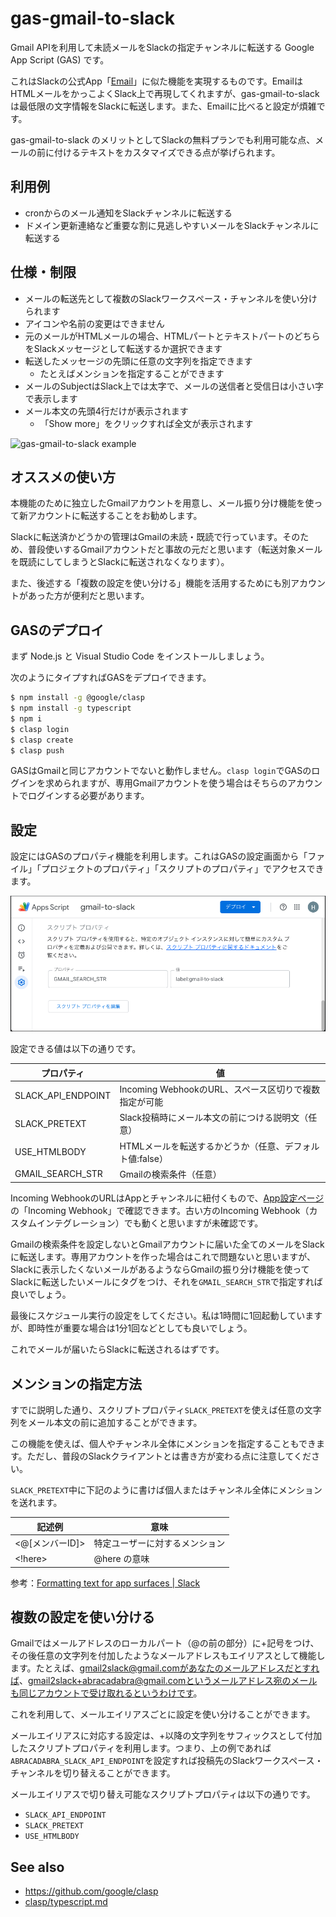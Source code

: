 # gas-gmail-to-slack

Gmail APIを利用して未読メールをSlackの指定チャンネルに転送する Google App Script (GAS) です。

これはSlackの公式App「[Email](https://slack.com/apps/A0F81496D-email)」に似た機能を実現するものです。EmailはHTMLメールをかっこよくSlack上で再現してくれますが、gas-gmail-to-slack は最低限の文字情報をSlackに転送します。また、Emailに比べると設定が煩雑です。

gas-gmail-to-slack のメリットとしてSlackの無料プランでも利用可能な点、メールの前に付けるテキストをカスタマイズできる点が挙げられます。

## 利用例

* cronからのメール通知をSlackチャンネルに転送する
* ドメイン更新連絡など重要な割に見逃しやすいメールをSlackチャンネルに転送する

## 仕様・制限

* メールの転送先として複数のSlackワークスペース・チャンネルを使い分けられます
* アイコンや名前の変更はできません
* 元のメールがHTMLメールの場合、HTMLパートとテキストパートのどちらをSlackメッセージとして転送するか選択できます
* 転送したメッセージの先頭に任意の文字列を指定できます
  - たとえばメンションを指定することができます
* メールのSubjectはSlack上では太字で、メールの送信者と受信日は小さい字で表示します
* メール本文の先頭4行だけが表示されます
  - 「Show more」をクリックすれば全文が表示されます

![gas-gmail-to-slack example](https://github.com/hnw/gas-gmail-to-slack/blob/master/doc/gmail-to-slack-example.png?raw=true)

## オススメの使い方

本機能のために独立したGmailアカウントを用意し、メール振り分け機能を使って新アカウントに転送することをお勧めします。

Slackに転送済かどうかの管理はGmailの未読・既読で行っています。そのため、普段使いするGmailアカウントだと事故の元だと思います（転送対象メールを既読にしてしまうとSlackに転送されなくなります）。

また、後述する「複数の設定を使い分ける」機能を活用するためにも別アカウントがあった方が便利だと思います。

## GASのデプロイ

まず Node.js と Visual Studio Code をインストールしましょう。

次のようにタイプすればGASをデプロイできます。

```sh
$ npm install -g @google/clasp
$ npm install -g typescript
$ npm i
$ clasp login
$ clasp create
$ clasp push
```

GASはGmailと同じアカウントでないと動作しません。`clasp login`でGASのログインを求められますが、専用Gmailアカウントを使う場合はそちらのアカウントでログインする必要があります。

## 設定

設定にはGASのプロパティ機能を利用します。これはGASの設定画面から「ファイル」「プロジェクトのプロパティ」「スクリプトのプロパティ」でアクセスできます。

![GAS property example](https://github.com/hnw/gas-gmail-to-slack/blob/master/doc/gas-property.png?raw=true)

設定できる値は以下の通りです。

| プロパティ         | 値                                                       |
|--------------------|----------------------------------------------------------|
| SLACK_API_ENDPOINT | Incoming WebhookのURL、スペース区切りで複数指定が可能    |
| SLACK_PRETEXT      | Slack投稿時にメール本文の前につける説明文（任意）        |
| USE_HTMLBODY       | HTMLメールを転送するかどうか（任意、デフォルト値:false） |
| GMAIL_SEARCH_STR   | Gmailの検索条件（任意）                                  |

Incoming WebhookのURLはAppとチャンネルに紐付くもので、[App設定ページ](https://api.slack.com/apps)の「Incoming Webhook」で確認できます。古い方のIncoming Webhook（カスタムインテグレーション）でも動くと思いますが未確認です。

Gmailの検索条件を設定しないとGmailアカウントに届いた全てのメールをSlackに転送します。専用アカウントを作った場合はこれで問題ないと思いますが、Slackに表示したくないメールがあるようならGmailの振り分け機能を使ってSlackに転送したいメールにタグをつけ、それを`GMAIL_SEARCH_STR`で指定すれば良いでしょう。

最後にスケジュール実行の設定をしてください。私は1時間に1回起動していますが、即時性が重要な場合は1分1回などとしても良いでしょう。

これでメールが届いたらSlackに転送されるはずです。

## メンションの指定方法

すでに説明した通り、スクリプトプロパティ`SLACK_PRETEXT`を使えば任意の文字列をメール本文の前に追加することができます。

この機能を使えば、個人やチャンネル全体にメンションを指定することもできます。ただし、普段のSlackクライアントとは書き方が変わる点に注意してください。

`SLACK_PRETEXT`中に下記のように書けば個人またはチャンネル全体にメンションを送れます。

| 記述例          | 意味                             |
|-----------------|--------------------------------|
| <@[メンバーID]> | 特定ユーザーに対するメンション |
| <!here>         | @here の意味                   |

参考：[Formatting text for app surfaces \| Slack](https://api.slack.com/reference/surfaces/formatting#mentioning-users)

## 複数の設定を使い分ける

Gmailではメールアドレスのローカルパート（@の前の部分）に+記号をつけ、その後任意の文字列を付加したようなメールアドレスもエイリアスとして機能します。たとえば、gmail2slack@gmail.comがあなたのメールアドレスだとすれば、gmail2slack+abracadabra@gmail.comというメールアドレス宛のメールも同じアカウントで受け取れるというわけです。

これを利用して、メールエイリアスごとに設定を使い分けることができます。

メールエイリアスに対応する設定は、+以降の文字列をサフィックスとして付加したスクリプトプロパティを利用します。つまり、上の例であれば`ABRACADABRA_SLACK_API_ENDPOINT`を設定すれば投稿先のSlackワークスペース・チャンネルを切り替えることができます。

メールエイリアスで切り替え可能なスクリプトプロパティは以下の通りです。

- `SLACK_API_ENDPOINT`
- `SLACK_PRETEXT`
- `USE_HTMLBODY`

## See also

 * https://github.com/google/clasp
 * [clasp/typescript\.md](https://github.com/google/clasp/blob/master/docs/typescript.md)
